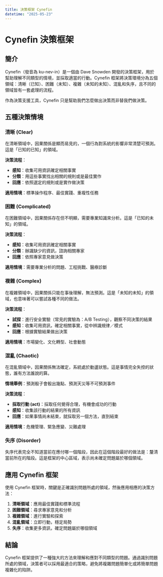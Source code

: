```yaml
---
title: 決策框架 Cynefin
datetime: "2025-05-23"
---
```


# Cynefin 決策框架

## 簡介

Cynefin（發音為 ku-nev-in）是一個由 Dave Snowden 開發的決策框架，用於幫助理解不同類型的情境，並採取適當的行動。Cynefin 框架將決策環境分為五個領域：清晰（已知）、困難（未知）、複雜（未知的未知）、混亂和失序，且不同的領域皆有一套處理的流程。

作為決策支援工具，Cynefin 只是幫助我們怎麼做出決策而非替我們做決策。

<!--more -->

## 五種決策情境

### 清晰 (Clear)

在清晰領域中，因果關係是顯而易見的，一個行為對系統的影響非常清楚可預測。這是「已知的已知」的領域。

**決策流程**：

- **感知**：收集可用資訊確定相關事實
- **分類**：用這些事實找出相關的規則或是最佳實作
- **回應**：依照選定的規則或是實作做決策

**適用情境**：標準操作程序、最佳實踐、重複性任務

### 困難 (Complicated)

在困難領域中，因果關係存在但不明顯，需要專業知識來分析。這是「已知的未知」的領域。

**決策流程**：

- **感知**：收集可用資訊確定相關事實
- **分類**：辦識缺少的資訊，諮詢相關專家
- **回應**：依照專家意見做決策

**適用情境**：需要專業分析的問題、工程挑戰、醫療診斷

### 複雜 (Complex)

在複雜領域中，因果關係只能在事後理解，無法預測。這是「未知的未知」的領域，也意味著可以嘗試各種不同的做法。

**決策流程**：

- **試探**：進行安全實驗（常見的實驗為：A/B Testing），觀察不同決策的結果
- **感知**：收集可用資訊，確定相關事實，從中辨識規律／模式
- **回應**：根據實驗結果做出決策

**適用情境**：市場變化、文化轉型、社會動態

### 混亂 (Chaotic)

在混亂領域中，因果關係無法確定，系統處於動盪狀態。這是事情完全失控的狀態，誰有方法誰說的算。

**情境舉例**：預測骰子會骰出幾點、預測天災等不可預測事件

**決策流程**：

- **採取行動 (act)**：採取任何覺得合理，有機會成功的行動
- **感知**：收集該行動的結果的所有資訊
- **回應**：如果事情尚未結束，就採取另一個方法，直到結束

**適用情境**：危機管理、緊急應變、災難處理

### 失序 (Disorder)

失序代表完全不知道當前在應付哪一個階段，因此在這個階段最好的做法是：釐清當前所在的階段。這是框架的中心區域，表示尚未確定問題屬於哪個領域。

## 應用 Cynefin 框架

使用 Cynefin 框架時，關鍵是正確識別問題所處的領域，然後應用相應的決策方法：

1. **清晰領域**：應用最佳實踐和標準流程
2. **困難領域**：尋求專家意見和分析
3. **複雜領域**：進行實驗和探索
4. **混亂領域**：立即行動，穩定局勢
5. **失序**：收集更多資訊，確定問題屬於哪個領域

## 結論

Cynefin 框架提供了一種強大的方法來理解和應對不同類型的問題。通過識別問題所處的領域，決策者可以採用最適合的策略，避免將複雜問題簡單化或將簡單問題複雜化的陷阱。
